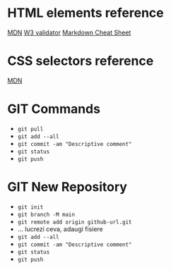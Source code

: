 # HTML elements reference
[MDN](https://developer.mozilla.org/en-US/docs/Web/HTML/Element)
[W3 validator](https://validator.w3.org/)
[Markdown Cheat Sheet](https://www.markdownguide.org/cheat-sheet/)

# CSS selectors reference
[MDN](https://developer.mozilla.org/en-US/docs/Web/CSS/CSS_Selectors)

# GIT Commands

- `git pull`
- `git add --all`
- `git commit -am "Descriptive comment"`
- `git status`
- `git push`

# GIT New Repository

- `git init`
- `git branch -M main`
- `git remote add origin github-url.git`
- ... lucrezi ceva, adaugi fisiere
- `git add --all`
- `git commit -am "Descriptive comment"`
- `git status`
- `git push`
